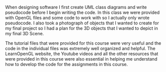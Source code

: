 When designing software I first create UML class diagrams and write pseudocode before I begin writing the code. In this class we were provided with OpenGL files and some code to work with so I actually only wrote pseudocode. I also took a photograph of objects that I wanted to create for my final project so I had a plan for the 3D objects that I wanted to depict in my final 3D Scene.

The tutorial files that were provided for this course were very useful and the code in the individual files was extremely well organized and helpful. The LearnOpenGL website, the Youtube videos and all the other resources that were provided in this course were also essential in helping me understand how to develop the code for the assignments in this course. 

